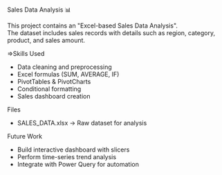 Sales Data Analysis 📊

This project contains an "Excel-based Sales Data Analysis".  
The dataset includes sales records with details such as region, category, product, and sales amount.  

=>Skills Used
- Data cleaning and preprocessing  
- Excel formulas (SUM, AVERAGE, IF)  
- PivotTables & PivotCharts  
- Conditional formatting  
- Sales dashboard creation  

Files
- SALES_DATA.xlsx → Raw dataset for analysis  

Future Work
- Build interactive dashboard with slicers  
- Perform time-series trend analysis  
- Integrate with Power Query for automation  
